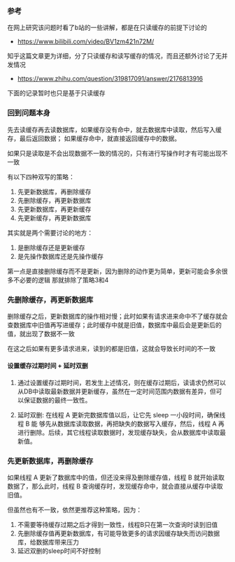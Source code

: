 ### 参考
在网上研究该问题时看了b站的一些讲解，都是在只读缓存的前提下讨论的
- https://www.bilibili.com/video/BV1zm421n72M/

知乎这篇文章更为详细，分了只读缓存和读写缓存的情况，而且还额外讨论了无并发情况
- https://www.zhihu.com/question/319817091/answer/2176813916

下面的记录暂时也只是基于只读缓存

### 回到问题本身
先去读缓存再去读数据库，如果缓存没有命中，就去数据库中读取，然后写入缓存，最后返回数据；
如果缓存命中，就直接返回缓存中的数据。

如果只是读取是不会出现数据不一致的情况的，只有进行写操作时才有可能出现不一致

有以下四种双写的策略：
1. 先更新数据库，再删除缓存
2. 先删除缓存，再更新数据库
3. 先更新数据库，再更新缓存
4. 先更新缓存，再更新数据库

其实就是两个需要讨论的地方：
1. 是删除缓存还是更新缓存
2. 是先操作数据库还是先操作缓存

第一点是直接删除缓存而不是更新，因为删除的动作更为简单，更新可能会多余很多不必要的逻辑
那就排除了策略3和4

### 先删除缓存，再更新数据库
删除缓存之后，更新数据库的操作相对慢；此时如果有请求进来命中不了缓存就会查数据库中旧值再写进缓存；此时缓存中就是旧值，数据库中最后会是更新后的值，就出现了数据不一致

在这之后如果有更多请求进来，读到的都是旧值，这就会导致长时间的不一致

#### 设置缓存过期时间 + 延时双删

1. 通过设置缓存过期时间，若发⽣上述情况，则在缓存过期后，读请求仍然可以从DB中读取最新数据并更新缓存，虽然在⼀定时间范围内数据有差异，但可以保证数据的最终⼀致性。 

2. 延时双删: 在线程 A 更新完数据库值以后，让它先 sleep ⼀⼩段时间，确保线程 B 能 够先从数据库读取数据，再把缺失的数据写⼊缓存，然后，线程 A 再进⾏删除。后续，其它线程读取数据时，发现缓存缺失，会从数据库中读取最新值。

### 先更新数据库，再删除缓存
如果线程 A 更新了数据库中的值，但还没来得及删除缓存值，线程 B 就开始读取数据了，那么此时，线程 B 查询缓存时，发现缓存命中，就会直接从缓存中读取旧值。

但虽然也有不一致，依然更推荐这种策略，因为：
1. 不需要等待缓存过期之后才得到一致性，线程B只在第一次查询时读到旧值
2. 先删除缓存值再更新数据库，有可能导致更多的请求因缓存缺失⽽访问数据库，给数据库带来压力
3. 延迟双删的sleep时间不好控制




